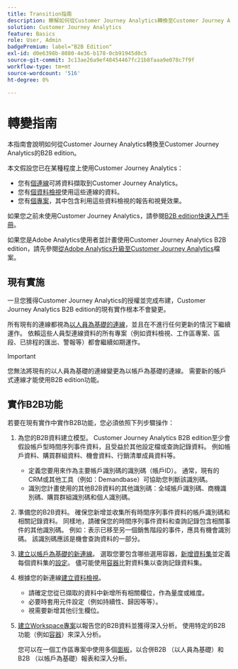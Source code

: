 ```yaml
---
title: Transition指南
description: 瞭解如何從Customer Journey Analytics轉換至Customer Journey Analytics B2B edition
solution: Customer Journey Analytics
feature: Basics
role: User, Admin
badgePremium: label="B2B Edition"
exl-id: d0e6398b-8080-4e36-b178-0cb91945d0c5
source-git-commit: 3c13ae26a9ef48454467fc21b8faaa9e078c7f9f
workflow-type: tm+mt
source-wordcount: '516'
ht-degree: 0%

---
```


# 轉變指南

本指南會說明如何從Customer Journey Analytics轉換至Customer Journey Analytics的B2B edition。

本文假設您已在某種程度上使用Customer Journey Analytics：

* 您有[個連線](/help/connections/overview.md)可將資料擷取到Customer Journey Analytics。
* 您有[個資料檢視](/help/data-views/data-views.md)使用這些連線的資料。
* 您有[個專案](/help/analysis-workspace/home.md)，其中包含利用這些資料檢視的報告和視覺效果。

如果您之前未使用Customer Journey Analytics，請參閱[B2B edition快速入門手冊](cja-b2b-quick-start-guide.md)。

如果您是Adobe Analytics使用者並計畫使用Customer Journey Analytics B2B edition，請先參閱[從Adobe Analytics升級至Customer Journey Analytics](cja-upgrade/cja-upgrade-recommendations.md)檔案。


## 現有實施

一旦您獲得Customer Journey Analytics的授權並完成布建，Customer Journey Analytics B2B edition的現有實作根本不會變更。

所有現有的連線都視為[以人員為基礎的連線](cja-b2b-concepts-features.md#connections-and-identifiers)，並且在不進行任何更新的情況下繼續運作。 依賴這些人員型連線資料的所有專案（例如資料檢視、工作區專案、區段、已排程的匯出、警報等）都會繼續如期運作。

>[!IMPORTANT]
>
>您無法將現有的以人員為基礎的連線變更為以帳戶為基礎的連線。 需要新的帳戶式連線才能使用B2B edition功能。
>


## 實作B2B功能

若要在現有實作中實作B2B功能，您必須依照下列步驟操作：

1. 為您的B2B資料建立模型。 Customer Journey Analytics B2B edition至少會假設帳戶型時間序列事件資料，且受益於其他設定檔或查詢記錄資料。 例如帳戶資料、購買群組資料、機會資料、行銷清單成員資料等。

   * 定義您要用來作為主要帳戶識別碼的識別碼（帳戶ID）。 通常，現有的CRM或其他工具（例如：Demandbase）可協助您判斷該識別碼。
   * 識別您計畫使用的其他B2B資料的其他識別碼：全域帳戶識別碼、商機識別碼、購買群組識別碼和個人識別碼。

1. 準備您的B2B資料。 確保您新增並收集所有時間序列事件資料的帳戶識別碼和相關記錄資料。 同樣地，請確保您的時間序列事件資料和查詢記錄包含相關事件的其他識別碼。 例如：表示已移至另一個銷售階段的事件，應具有機會識別碼。 該識別碼應該是機會查詢資料的一部分。

1. [建立以帳戶為基礎的新連線](/help/connections/create-connection.md#account-based-connection)。 選取您要包含哪些選用容器，[新增資料集](/help/connections/create-connection.md#add-datasets)並定義每個資料集的[設定](/help/connections/create-connection.md#dataset-settings)。 儘可能使用[容器](cja-b2b-concepts-features.md#match-by-container)比對資料集以查詢記錄資料集。

1. 根據您的新連線[建立資料檢視](/help/data-views/create-dataview.md)。

   * 請確定您從已擷取的資料中新增所有相關欄位，作為量度或維度。
   * 必要時套用元件設定（例如持續性、歸因等等）。
   * 視需要新增其他衍生欄位。

1. [建立Workspace專案](/help/analysis-workspace/build-workspace-project/create-projects.md)以報告您的B2B資料並獲得深入分析。 使用特定的B2B功能（例如[容器](cja-b2b-concepts-features.md#containers)）來深入分析。

   您可以在一個工作區專案中使用多個[面板](/help/analysis-workspace/c-panels/panels.md)，以合併B2B （以人員為基礎）和B2B （以帳戶為基礎）報表和深入分析。
